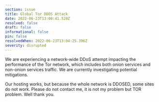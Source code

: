 ```yaml
---
section: issue
title: Global Tor DDOS Attack
date: 2022-06-23T13:00:41.528Z
resolved: false
draft: false
informational: false
pin: false
resolvedWhen: 2022-06-23T13:04:25.396Z
severity: disrupted
---
```

<!--StartFragment-->

We are experiencing a network-wide DDoS attempt impacting the performance of the Tor network, which includes both onion services and non-onion services traffic. We are currently investigating potential mitigations.

Our hosting works, but because the whole network is DDOSED, some sites do not work. Please do not contact me, it is not my problem but TOR problem. Well thank you.

<!--EndFragment-->